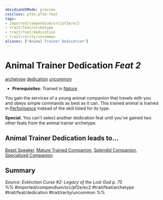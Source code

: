 ```yaml
---
obsidianUIMode: preview
cssclass: pf2e,pf2e-feat
tags:
- imported/compendium/src/pf2e/ec2
- trait/feat/archetype
- trait/feat/dedication
- trait/rarity/uncommon
aliases: ["Animal Trainer Dedication"]
---
```

# Animal Trainer Dedication  *Feat 2*  
[archetype](archetype.md)  [dedication](dedication.md)  [uncommon](uncommon.md)  

- **Prerequisites**: Trained in [Nature](../skills.md#Nature)

You gain the services of a young animal companion that travels with you and obeys simple commands as best as it can. This trained animal is trained in [Performance](../skills.md#Performance) instead of the skill listed for its type.

**Special.** You can't select another dedication feat until you've gained two other feats from the animal trainer archetype.

## Animal Trainer Dedication leads to...

[Beast Speaker](beast-speaker-ec2.md), [Mature Trained Companion](mature-trained-companion-ec2.md), [Splendid Companion](splendid-companion-ec2.md), [Specialized Companion](specialized-companion-ec2.md)

## Summary

*Source: Extinction Curse #2: Legacy of the Lost God p. 75*  
%% #imported/compendium/src/pf2e/ec2 #trait/feat/archetype #trait/feat/dedication #trait/rarity/uncommon %%